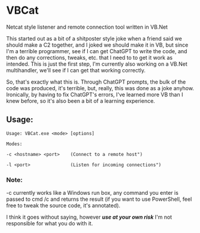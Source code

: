 # VBCat
Netcat style listener and remote connection tool written in VB.Net

This started out as a bit of a shitposter style joke when a friend said we should make a C2 together, and I joked we should make it in VB, but since I'm a terrible programmer, see if I can get ChatGPT to write the code, and then do any corrections, tweaks, etc. that I need to to get it work as intended.  This is just the first step, I'm currently also working on a VB.Net multihandler, we'll see if I can get that working correctly.

So, that's exactly what this is.  Through ChatGPT prompts, the bulk of the code was produced, it's terrible, but, really, this was done as a joke anyhow.  Ironically, by having to fix ChatGPT's errors, I've learned more VB than I knew before, so it's also been a bit of a learning experience.

## Usage:
```
Usage: VBCat.exe <mode> [options]

Modes:

-c <hostname> <port>    (Connect to a remote host")

-l <port>               (Listen for incoming connections")
```

### Note:
-c currently works like a Windows run box, any command you enter is passed to cmd /c and returns the result (if you want to use PowerShell, feel free to tweak the source code, it's annotated).

I think it goes without saying, however ***use at your own risk*** I'm not responsible for what you do with it.
